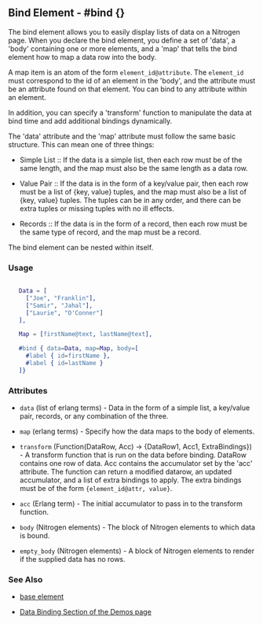 

## Bind Element - #bind {}

  The bind element allows you to easily display lists of data on a Nitrogen
  page. When you declare the bind element, you define a set of 'data', a 'body'
  containing one or more elements, and a 'map' that tells the bind element how
  to map a data row into the body.

  A map item is an atom of the form `element_id@attribute`. The `element_id`
  must correspond to the id of an element in the 'body', and the attribute must
  be an attribute found on that element. You can bind to any attribute within
  an element.

  In addition, you can specify a 'transform' function to manipulate the data at
  bind time and add additional bindings dynamically.

  The 'data' attribute and the 'map' attribute must follow the same basic
  structure. This can mean one of three things:

 *  Simple List :: If the data is a simple list, then each row must be of the
     same length, and the map must also be the same length as a data row.

 *  Value Pair :: If the data is in the form of a key/value pair, then each row
     must be a list of {key, value} tuples, and the map must also be a list of
     {key, value} tuples.  The tuples can be in any order, and there can be extra
     tuples or missing tuples with no ill effects.

 *  Records :: If the data is in the form of a record, then each row must be
     the same type of record, and the map must be a record.  

  The bind element can be nested within itself.

### Usage

```erlang

   Data = [
     ["Joe", "Franklin"],
     ["Samir", "Jahal"],
     ["Laurie", "O'Conner"]
   ],

   Map = [firstName@text, lastName@text],

   #bind { data=Data, map=Map, body=[
     #label { id=firstName },
     #label { id=lastName }
   ]}

```

### Attributes

   * `data` (list of erlang terms) - Data in the form of a simple list, a key/value pair, records, or any combination of the three.

   * `map` (erlang terms) - Specify how the data maps to the body of elements.

   * `transform` (Function(DataRow, Acc) -> {DataRow1, Acc1, ExtraBindings}) - 
   A transform function that is run on the data before binding. DataRow contains 
   one row of data. Acc contains the accumulator set by the 'acc' attribute. 
   The function can return a modified datarow, an updated accumulator, 
   and a list of extra bindings to apply. The extra bindings must be of the
   form `{element_id@attr, value}`.

   * `acc` (Erlang term) - The initial accumulator to pass in to the transform function.

   * `body` (Nitrogen elements) - The block of Nitrogen elements to which data is bound.

   * `empty_body` (Nitrogen elements) - A block of Nitrogen elements to render if the supplied data has no rows.

### See Also

 *  [base element](./base.html)

 *  [Data Binding Section of the Demos page](http://nitrogenproject.com/demos)
